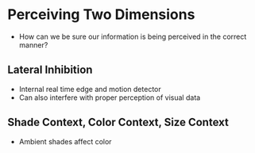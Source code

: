 # Perceiving Two Dimensions
* How can we be sure our information is being perceived in the correct manner?

## Lateral Inhibition
* Internal real time edge and motion detector
* Can also interfere with proper perception of visual data

## Shade Context, Color Context, Size Context
* Ambient shades affect color